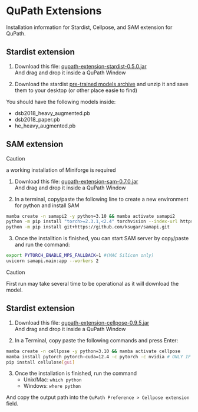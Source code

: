 # QuPath Extensions

Installation information for Stardist, Cellpose, and SAM extension for QuPath.

## Stardist extension

1. Download this file: [qupath-extension-stardist-0.5.0.jar](https://github.com/qupath/qupath-extension-stardist/releases/download/v0.5.0/qupath-extension-stardist-0.5.0.jar)  
And drag and drop it inside a QuPath Window

2. Download the stardist [pre-trained models archive](https://github.com/qupath/models/archive/refs/heads/main.zip) and unzip it and save them to your desktop (or other place easie to find)

You should have the following models inside:
- dsb2018_heavy_augmented.pb
- dsb2018_paper.pb
- he_heavy_augmented.pb


## SAM extension

> [!CAUTION]
> a working installation of Miniforge is required

1. Download this file: [qupath-extension-sam-0.7.0.jar](https://github.com/ksugar/qupath-extension-sam/releases/download/v0.7.0/qupath-extension-sam-0.7.0.jar)  
And drag and drop it inside a QuPath Window

2. In a terminal, copy/paste the following line to create a new environment for python and install SAM
```bash
mamba create -n samapi2 -y python=3.10 && mamba activate samapi2
python -m pip install "torch>=2.3.1,<2.4" torchvision --index-url https://download.pytorch.org/whl/cu118
python -m pip install git+https://github.com/ksugar/samapi.git
```

3. Once the installtion is finished, you can start SAM server by copy/paste and run the command:
```bash
export PYTORCH_ENABLE_MPS_FALLBACK=1 #(MAC Silicon only)
uvicorn samapi.main:app --workers 2
```

> [!CAUTION]
> First run may take several time to be operational as it will download the model.

## Stardist extension

1. Download this file: [qupath-extension-cellpose-0.9.5.jar](https://github.com/BIOP/qupath-extension-cellpose/releases/download/v0.9.5/qupath-extension-cellpose-0.9.5.jar)  
And drag and drop it inside a QuPath Window

2. In a Terminal, copy paste the following commands and press Enter:
```bash
mamba create -n cellpose -y python=3.10 && mamba activate cellpose
mamba install pytorch pytorch-cuda=12.4 -c pytorch -c nvidia # ONLY IF YOU HAVE NVIDIA
pip install cellulose[gui]
```

3. Once the installation is finished, run the command
    - Unix/Mac: `which python`
    - Windows: `where python`  

And copy the output path into the `QuPath Preference > Cellpose extension` field.
